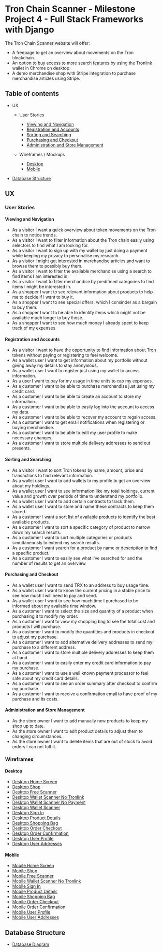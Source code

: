 # Tron Chain Scanner - Milestone Project 4 - Full Stack Frameworks with Django

The Tron Chain Scanner website will offer:
* A freepage to get an overview about movements on the Tron blockchain.
* An option to buy access to more search features by using the Tronlink wallet in Chrome on desktop.
* A demo merchandise shop with Stripe integration to purchase merchandise articles using Stripe.

## Table of contents

* UX

  * User Stories
    * [Viewing and Navigation](#viewing-and-navigation)
    * [Registration and Accounts](#registration-and-accounts)
    * [Sorting and Searching](#sorting-and-searching)
    * [Purchasing and Checkout](#purchasing-and-checkout)
    * [Administration and Store Management](#administration-and-store-management)

  * Wireframes / Mockups
    * [Desktop](#desktop)
    * [Mobile](#mobile)

* [Database Structure](#database-structure)

## UX

### User Stories

#### Viewing and Navigation

* As a visitor I want a quick overview about token movements on the Tron chain to notice trends.
* As a visitor I want to filter information about the Tron chain easily using selectors to find what I am looking for.
* As a visitor I want to sign up with my wallet by just doing a payment while keeping my privacy to personalise my research.
* As a visitor I might get interested in merchandise articles and want to browse them to possibly buy them.
* As a visitor I want to filter the available merchandise using a search to find items I am interested in.
* As a visitor I want to filter merchandise by predifined categories to find items I might be interested in.
* As a shopper I want to see relevant information about products to help me to decide if I want to buy it.
* As a shopper I want to see special offers, which I consinder as a bargain to buy them.
* As a shopper I want to be able to identify items which might not be available much longer to buy those.
* As a shopper I want to see how much money I already spent to keep track of my expenses.

#### Registration and Accounts

* As a visitor I want to have the opportunity to find information about Tron tokens without paying or registering to feel welcome.
* As a wallet user I want to get information about my portfolio without giving away my details to stay anonymous.
* As a wallet user I want to register just using my wallet to access information.
* As a user I want to pay for my usage in time units to cap my expenses.
* As a customer I want to be able to purchase merchandise just using my credit card.
* As a customer I want to be able to create an account to store my information.
* As a customer I want to be able to easily log into the account to access my data.
* As a customer I want to be able to recover my account to regain access.
* As a customer I want to get email notifications when registering or buying merchandise.
* As a customer I want to be able to edit my user profile to make necessary changes.
* As a customer I want to store multiple delivery addresses to send out presents.

#### Sorting and Searching

* As a visitor I want to sort Tron tokens by name, amount, price and transactions to find relevant information.
* As a wallet user I want to add wallets to my profile to get an overview about my holdings.
* As a wallet user I want to see information like my total holdings, current value and growth over periods of time to understand my portfolio.
* As a wallet user I want to add certain contracts to track them.
* As a wallet user I want to store and name these contracts to keep them stored.
* As a customer I want a sort list of available products to identify the best available products.
* As a customer I want to sort a specific category of product to narrow down my search results.
* As a customer I want to sort multiple categories or products simultaneously to extend my search results.
* As a customer I want search for a product by name or description to find a specific product.
* As a customer I want to easily see what I‘ve searched for and the number of results to get an overview.

#### Purchasing and Checkout

* As a wallet user I want to send TRX to an address to buy usage time.
* As a wallet user I want to know the current pricing in a stable price to see how much I will need to pay and send.
* As a wallet user I want to see how much time I purchased to be informed about my available time window.
* As a customer I want to select the size and quantity of a product when purchasing it to modify my order.
* As a customer I want to view my shopping bag to see the total cost and products I will purchase.
* As a customer I want to modify the quantities and products in checkout to adjust my purchase.
* As a customer I want to add alternative delivery addresses to send my purchase to a different address.
* As a customer I want to store multiple delivery addresses to keep them at hand.
* As a customer I want to easily enter my credit card information to pay my purchase.
* As a customer I want to use a well known payment processor to feel safe about my credit card details.
* As a customer I want to see an order summary after checkout to confirm my purchase.
* As a customer I want to receive a confirmation email to have proof of my purchase and its costs.

#### Administration and Store Management

* As the store owner I want to add manually new products to keep my shop up to date.
* As the store owner I want to edit product details to adjust them to changing circumstances.
* As the store owner I want to delete items that are out of stock to avoid orders I can not fulfill.

### Wireframes

#### Desktop

* [Desktop Home Screen](https://e0a02054-1c91-47e2-9024-adcdb3829a68.ws-eu01.gitpod.io/mini-browser/workspace/tron-chain-scanner_milestone4/static/wireframes/Desktop_Home.png)
* [Desktop Shop](https://e0a02054-1c91-47e2-9024-adcdb3829a68.ws-eu01.gitpod.io/mini-browser/workspace/tron-chain-scanner_milestone4/static/wireframes/Desktop_Shop.png)
* [Desktop Free Scanner](https://e0a02054-1c91-47e2-9024-adcdb3829a68.ws-eu01.gitpod.io/mini-browser/workspace/tron-chain-scanner_milestone4/static/wireframes/Desktop_Free_Scanner.png)
* [Desktop Wallet Scanner No Tronlink](https://e0a02054-1c91-47e2-9024-adcdb3829a68.ws-eu01.gitpod.io/mini-browser/workspace/tron-chain-scanner_milestone4/static/wireframes/Desktop_Wallet_Scanner_No_Tronlink.png)
* [Desktop Wallet Scanner No Payment](https://e0a02054-1c91-47e2-9024-adcdb3829a68.ws-eu01.gitpod.io/mini-browser/workspace/tron-chain-scanner_milestone4/static/wireframes/Desktop_Wallet_Scanner_No_Payment.png)
* [Desktop Wallet Scanner](https://e0a02054-1c91-47e2-9024-adcdb3829a68.ws-eu01.gitpod.io/mini-browser/workspace/tron-chain-scanner_milestone4/static/wireframes/Desktop_Wallet_Scanner.png)
* [Desktop Sign In](https://e0a02054-1c91-47e2-9024-adcdb3829a68.ws-eu01.gitpod.io/mini-browser/workspace/tron-chain-scanner_milestone4/static/wireframes/Desktop_Sign_In.png)
* [Desktop Product Details](https://e0a02054-1c91-47e2-9024-adcdb3829a68.ws-eu01.gitpod.io/mini-browser/workspace/tron-chain-scanner_milestone4/static/wireframes/Desktop_Product_Details.png)
* [Desktop Shopping Bag](https://e0a02054-1c91-47e2-9024-adcdb3829a68.ws-eu01.gitpod.io/mini-browser/workspace/tron-chain-scanner_milestone4/static/wireframes/Desktop_Shopping_Bag.png)
* [Desktop Order Checkout](https://e0a02054-1c91-47e2-9024-adcdb3829a68.ws-eu01.gitpod.io/mini-browser/workspace/tron-chain-scanner_milestone4/static/wireframes/Desktop_Order_Checkout.png)
* [Desktop Order Confirmation](https://e0a02054-1c91-47e2-9024-adcdb3829a68.ws-eu01.gitpod.io/mini-browser/workspace/tron-chain-scanner_milestone4/static/wireframes/Desktop_Order_Confirmation.png)
* [Desktop User Profile](https://e0a02054-1c91-47e2-9024-adcdb3829a68.ws-eu01.gitpod.io/mini-browser/workspace/tron-chain-scanner_milestone4/static/wireframes/Desktop_User_Profile.png)
* [Desktop User Addresses](https://e0a02054-1c91-47e2-9024-adcdb3829a68.ws-eu01.gitpod.io/mini-browser/workspace/tron-chain-scanner_milestone4/static/wireframes/Desktop_User_Addresses.png)


#### Mobile

* [Mobile Home Screen](https://e0a02054-1c91-47e2-9024-adcdb3829a68.ws-eu01.gitpod.io/mini-browser/workspace/tron-chain-scanner_milestone4/static/wireframes/Mobile_Home.png)
* [Mobile Shop](https://e0a02054-1c91-47e2-9024-adcdb3829a68.ws-eu01.gitpod.io/mini-browser/workspace/tron-chain-scanner_milestone4/static/wireframes/Mobile_Shop.png)
* [Mobile Free Scanner](https://e0a02054-1c91-47e2-9024-adcdb3829a68.ws-eu01.gitpod.io/mini-browser/workspace/tron-chain-scanner_milestone4/static/wireframes/Mobile_Free_Scanner.png)
* [Mobile Wallet Scanner No Tronlink](https://e0a02054-1c91-47e2-9024-adcdb3829a68.ws-eu01.gitpod.io/mini-browser/workspace/tron-chain-scanner_milestone4/static/wireframes/Mobile_Wallet_Scanner_No_Tronlink.png)
* [Mobile Sign In](https://e0a02054-1c91-47e2-9024-adcdb3829a68.ws-eu01.gitpod.io/mini-browser/workspace/tron-chain-scanner_milestone4/static/wireframes/Mobile_Sign_In.png)
* [Mobile Product Details](https://e0a02054-1c91-47e2-9024-adcdb3829a68.ws-eu01.gitpod.io/mini-browser/workspace/tron-chain-scanner_milestone4/static/wireframes/Mobile_Shop_Product_Details.png)
* [Mobile Shopping Bag](https://e0a02054-1c91-47e2-9024-adcdb3829a68.ws-eu01.gitpod.io/mini-browser/workspace/tron-chain-scanner_milestone4/static/wireframes/Mobile_Shop_Shopping_Bag.png)
* [Mobile Order Checkout](https://e0a02054-1c91-47e2-9024-adcdb3829a68.ws-eu01.gitpod.io/mini-browser/workspace/tron-chain-scanner_milestone4/static/wireframes/Mobile_Shop_Checkout.png)
* [Mobile Order Confirmation](https://e0a02054-1c91-47e2-9024-adcdb3829a68.ws-eu01.gitpod.io/mini-browser/workspace/tron-chain-scanner_milestone4/static/wireframes/Mobile_Order_Confirmation.png)
* [Mobile User Profile](https://e0a02054-1c91-47e2-9024-adcdb3829a68.ws-eu01.gitpod.io/mini-browser/workspace/tron-chain-scanner_milestone4/static/wireframes/Mobile_User_Profile.png)
* [Mobile User Addresses](https://e0a02054-1c91-47e2-9024-adcdb3829a68.ws-eu01.gitpod.io/mini-browser/workspace/tron-chain-scanner_milestone4/static/wireframes/Mobile_User_Addresses.png)

## Database Structure

* [Database Diagram](https://dbdiagram.io/d/5fb6613e3a78976d7b7c95bd)